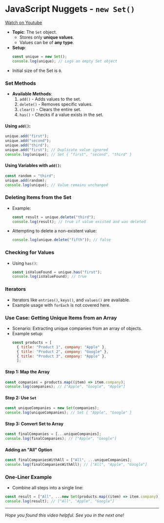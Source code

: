 
# JavaScript Nuggets - `new Set()`

[Watch on Youtube](https://www.youtube.com/watch?v=H4NnCItCZWE)

- **Topic**: The `Set` object.
  - Stores only **unique values**.
  - Values can be of **any type**.
- **Setup**:
  ```javascript
  const unique = new Set();
  console.log(unique); // Logs an empty Set object
  ```
- Initial size of the Set is `0`.

### **Set Methods** 
- **Available Methods**:
  1. `add()` - Adds values to the set.
  2. `delete()` - Removes specific values.
  3. `clear()` - Clears the entire set.
  4. `has()` - Checks if a value exists in the set.

#### Using `add()`:
```javascript
unique.add("first");
unique.add("second");
unique.add("third");
unique.add("first"); // Duplicate value ignored
console.log(unique); // Set { "first", "second", "third" }
```

#### Using Variables with `add()`:
```javascript
const random = "third";
unique.add(random);
console.log(unique); // Value remains unchanged
```

### **Deleting Items from the Set** 
- Example:
  ```javascript
  const result = unique.delete("third");
  console.log(result); // true if value existed and was deleted
  ```
- Attempting to delete a non-existent value:
  ```javascript
  console.log(unique.delete("fifth")); // false
  ```

### **Checking for Values** 
- Using `has()`:
  ```javascript
  const isValueFound = unique.has("first");
  console.log(isValueFound); // true
  ```

### **Iterators** 
- Iterators like `entries()`, `keys()`, and `values()` are available.
- Example usage with `forEach` is not covered here.

### **Use Case: Getting Unique Items from an Array** 
- Scenario: Extracting unique companies from an array of objects.
- Example setup:
  ```javascript
  const products = [
    { title: "Product 1", company: "Apple" },
    { title: "Product 2", company: "Google" },
    { title: "Product 3", company: "Apple" },
    ];
  ```

#### Step 1: Map the Array
```javascript
const companies = products.map((item) => item.company);
console.log(companies); // ["Apple", "Google", "Apple"]
```

#### Step 2: Use `Set`
```javascript
const uniqueCompanies = new Set(companies);
console.log(uniqueCompanies); // Set { "Apple", "Google" }
```

#### Step 3: Convert Set to Array
```javascript
const finalCompanies = [...uniqueCompanies];
console.log(finalCompanies); // ["Apple", "Google"]
```

#### Adding an "All" Option
```javascript
const finalCompaniesWithAll = ["All", ...uniqueCompanies];
console.log(finalCompaniesWithAll); // ["All", "Apple", "Google"]
```

### **One-Liner Example** 
- Combine all steps into a single line:
```javascript
const result = ["All", ...new Set(products.map((item) => item.company))];
console.log(result); // ["All", "Apple", "Google"]
```

---

*Hope you found this video helpful. See you in the next one!*
